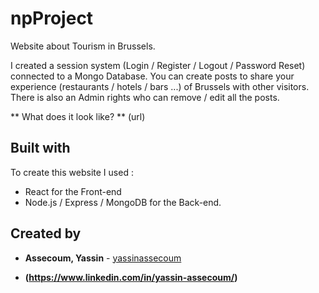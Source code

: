 # npProject

Website about Tourism in Brussels.

I created a session system (Login / Register / Logout / Password Reset) connected to a Mongo Database.
You can create posts to share your experience (restaurants / hotels / bars ...) of Brussels with other visitors.
There is also an Admin rights who can remove / edit all the posts.

** What does it look like? **  (url)

## Built with

To create this website I used :

- React for the Front-end
- Node.js / Express / MongoDB for the Back-end.

## Created by

* **Assecoum, Yassin** - [yassinassecoum](https://github.com/yassinassecoum)

* **(https://www.linkedin.com/in/yassin-assecoum/)**
